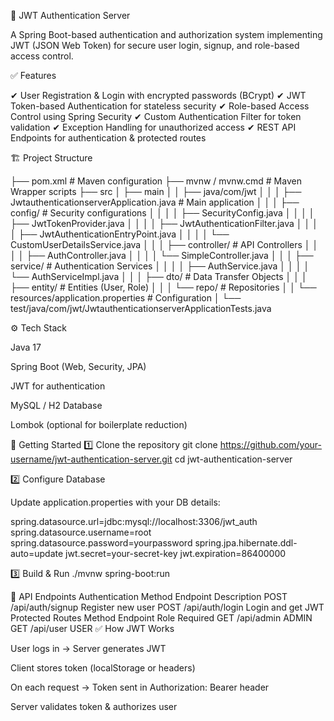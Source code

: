 🔐 JWT Authentication Server

A Spring Boot-based authentication and authorization system implementing JWT (JSON Web Token) for secure user login, signup, and role-based access control.

✅ Features

✔ User Registration & Login with encrypted passwords (BCrypt)
✔ JWT Token-based Authentication for stateless security
✔ Role-based Access Control using Spring Security
✔ Custom Authentication Filter for token validation
✔ Exception Handling for unauthorized access
✔ REST API Endpoints for authentication & protected routes

🏗 Project Structure

├── pom.xml                         # Maven configuration
├── mvnw / mvnw.cmd                 # Maven Wrapper scripts
├── src
│   ├── main
│   │   ├── java/com/jwt
│   │   │   ├── JwtauthenticationserverApplication.java  # Main application
│   │   │   ├── config/                                 # Security configurations
│   │   │   │   ├── SecurityConfig.java
│   │   │   │   ├── JwtTokenProvider.java
│   │   │   │   ├── JwtAuthenticationFilter.java
│   │   │   │   ├── JwtAuthenticationEntryPoint.java
│   │   │   │   └── CustomUserDetailsService.java
│   │   │   ├── controller/                              # API Controllers
│   │   │   │   ├── AuthController.java
│   │   │   │   └── SimpleController.java
│   │   │   ├── service/                                 # Authentication Services
│   │   │   │   ├── AuthService.java
│   │   │   │   └── AuthServiceImpl.java
│   │   │   ├── dto/                                     # Data Transfer Objects
│   │   │   ├── entity/                                  # Entities (User, Role)
│   │   │   └── repo/                                    # Repositories
│   │   └── resources/application.properties             # Configuration
│   └── test/java/com/jwt/JwtauthenticationserverApplicationTests.java

⚙️ Tech Stack

Java 17

Spring Boot (Web, Security, JPA)

JWT for authentication

MySQL / H2 Database

Lombok (optional for boilerplate reduction)

🚀 Getting Started
1️⃣ Clone the repository
git clone https://github.com/your-username/jwt-authentication-server.git
cd jwt-authentication-server

2️⃣ Configure Database

Update application.properties with your DB details:

spring.datasource.url=jdbc:mysql://localhost:3306/jwt_auth
spring.datasource.username=root
spring.datasource.password=yourpassword
spring.jpa.hibernate.ddl-auto=update
jwt.secret=your-secret-key
jwt.expiration=86400000

3️⃣ Build & Run
./mvnw spring-boot:run

🔗 API Endpoints
Authentication
Method	Endpoint	Description
POST	/api/auth/signup	Register new user
POST	/api/auth/login	Login and get JWT
Protected Routes
Method	Endpoint	Role Required
GET	/api/admin	ADMIN
GET	/api/user	USER
✅ How JWT Works

User logs in → Server generates JWT

Client stores token (localStorage or headers)

On each request → Token sent in Authorization: Bearer <token> header

Server validates token & authorizes user
